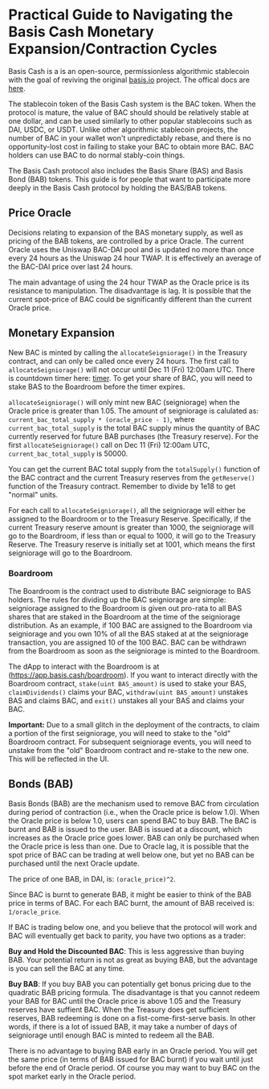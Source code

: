 # Practical Guide to Navigating the Basis Cash Monetary Expansion/Contraction Cycles

Basis Cash is a is an open-source, permissionless algorithmic stablecoin with the goal of reviving the original [basis.io](http://basis.io/) project. The offical docs are [here](https://docs.basis.cash/). 

The stablecoin token of the Basis Cash system is the BAC token. When the protocol is mature, the value of BAC should should be relatively stable at one dollar, and can be used similarly to other popular stablecoins such as DAI, USDC, or USDT. Unlike other algorithmic stablecoin projects, the number of BAC in your wallet won't unpredictably rebase, and there is no opportunity-lost cost in failing to stake your BAC to obtain more BAC. BAC holders can use BAC to do normal stably-coin things.

The Basis Cash protocol also includes the Basis Share (BAS) and Basis Bond (BAB) tokens. This guide is for people that want to participate more deeply in the Basis Cash protocol by holding the BAS/BAB tokens. 

## Price Oracle
Decisions relating to expansion of the BAS monetary supply, as well as pricing of the BAB tokens, are controlled by a price Oracle. The current Oracle uses the Uniswap BAC-DAI pool and is updated no more than once every 24 hours as the Uniswap 24 hour TWAP. It is effectively an average of the BAC-DAI price over last 24 hours. 

The main advantage of using the 24 hour TWAP as the Oracle price is its resistance to manipulation. The disadvantage is lag. It is possible that the current spot-price of BAC could be significantly different than the current Oracle price.

## Monetary Expansion

New BAC is minted by calling the `allocateSeigniorage()` in the Treasury contract, and can only be called once every 24 hours. The first call to `allocateSeigniorage()` will not occur until Dec 11 (Fri) 12:00am UTC. There is countdown timer here: [timer](https://app.basis.cash/boardroom). To get your share of BAC, you will need to stake BAS to the Boardroom before the timer expires. 

`allocateSeigniorage()` will only mint new BAC (seigniorage) when the Oracle price is greater than 1.05. The amount of seigniorage is calulated as: `current_bac_total_supply * (oracle_price - 1)`, where `current_bac_total_supply` is the total BAC supply minus the quantity of BAC currently reserved for future BAB purchases (the Treasury reserve). For the first `allocateSeigniorage()` call on Dec 11 (Fri) 12:00am UTC, `current_bac_total_supply` is 50000.  

You can get the current BAC total supply from the `totalSupply()` function of the BAC contract and the current Treasury reserves from the `getReserve()` function of the Treasury contract. Remember to divide by 1e18 to get "normal" units.

For each call to `allocateSeigniorage()`, all the seigniorage will either be assigned to the Boardroom or to the Treasury Reserve. Specifically, if the current Treasury reserve amount is greater than 1000, the seigniorage will go to the Boardroom, if less than or equal to 1000, it will go to the Treasury Reserve. The Treasury reserve is initially set at 1001, which means the first seigniorage will go to the Boardroom.

### Boardroom

The Boardroom is the contract used to distribute BAC seigniorage to BAS holders. The rules for dividing up the BAC seigniorage are simple: seigniorage assigned to the Boardroom is given out pro-rata to all BAS shares that are staked in the Boardroom at the time of the seigniorage distribution. As an example, if 100 BAC are assigned to the Boardroom via seigniorage and you own 10% of all the BAS staked at at the seigniorage transaction, you are assigned 10 of the 100 BAC. BAC can be withdrawn from the Boardroom as soon as the seigniorage is minted to the Boardroom.

The dApp to interact with the Boardroom is at (https://app.basis.cash/boardroom). If you want to interact directly with the Boardroom contract, `stake(uint BAS_amount)` is used to stake your BAS, `claimDividends()` claims your BAC, `withdraw(uint BAS_amount)` unstakes BAS and claims BAC, and `exit()` unstakes all your BAS and claims your BAC.

**Important:** Due to a small glitch in the deployment of the contracts, to claim a portion of the first seigniorage, you will need to stake to the "old" Boardroom contract. For subsequent seigniorage events, you will need to unstake from the "old" Boardroom contract and re-stake to the new one. This will be reflected in the UI.
    

## Bonds (BAB)

Basis Bonds (BAB) are the mechanism used to remove BAC from circulation during period of contraction (i.e., when the Oracle price is below 1.0). When the Oracle price is below 1.0, users can spend BAC to buy BAB. The BAC is burnt and BAB is issued to the user. BAB is issued at a discount, which increases as the Oracle price goes lower. BAB can only be purchased when the Oracle price is less than one. Due to Oracle lag, it is possible that the spot price of BAC can be trading at well below one, but yet no BAB can be purchased until the next Oracle update. 

The price of one BAB, in DAI, is: `(oracle_price)^2`.

Since BAC is burnt to generate BAB, it might be easier to think of the BAB price in terms of BAC. For each BAC burnt, the amount of BAB received is: `1/oracle_price`.

If BAC is trading below one, and you believe that the protocol will work and BAC will eventually get back to parity, you have two options as a trader:

**Buy and Hold the Discounted BAC**: This is less aggressive than buying BAB. Your potential return is not as great as buying BAB, but the advantage is you can sell the BAC at any time.

**Buy BAB**: If you buy BAB you can potentially get bonus pricing due to the quadratic BAB pricing formula. The disadvantage is that you cannot redeem your BAB for BAC until the Oracle price is above 1.05 and the Treasury reserves have suffient BAC. When the Treasury does get sufficient reserves, BAB redeeming is done on a fist-come-first-serve basis. In other words, if there is a lot of issued BAB, it may take a number of days of seigniorage until enough BAC is minted to redeem all the BAB.

There is no advantage to buying BAB early in an Oracle period. You will get the same price (in terms of BAB issued for BAC burnt) if you wait until just before the end of Oracle period. Of course you may want to buy BAC on the spot market early in the Oracle period. 




     
